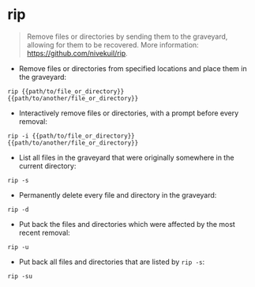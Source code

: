 # rip

> Remove files or directories by sending them to the graveyard, allowing for them to be recovered.
> More information: <https://github.com/nivekuil/rip>.

- Remove files or directories from specified locations and place them in the graveyard:

`rip {{path/to/file_or_directory}} {{path/to/another/file_or_directory}}`

- Interactively remove files or directories, with a prompt before every removal:

`rip -i {{path/to/file_or_directory}} {{path/to/another/file_or_directory}}`

- List all files in the graveyard that were originally somewhere in the current directory:

`rip -s`

- Permanently delete every file and directory in the graveyard:

`rip -d`

- Put back the files and directories which were affected by the most recent removal:

`rip -u`

- Put back all files and directories that are listed by `rip -s`:

`rip -su`
